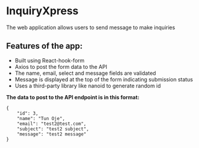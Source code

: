 # InquiryXpress

The web application allows users to send message to make inquiries

## Features of the app:

- Built using React-hook-form
- Axios to post the form data to the API
- The name, email, select and message fields are validated
- Message is displayed at the top of the form indicating submission status
- Uses a third-party library like nanoid to generate random id


**The data to post to the API endpoint is in this format:**

```
{
    "id": 3,
    "name": "Tun Oje",
    "email": "test2@test.com",
    "subject": "test2 subject",
    "message": "test2 message"
}

```